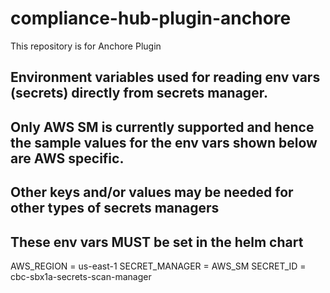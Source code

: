 # compliance-hub-plugin-anchore
This repository is for Anchore Plugin

## Environment variables used for reading env vars (secrets) directly from secrets manager.
## Only AWS SM is currently supported and hence the sample values for the env vars shown below are AWS specific.
## Other keys and/or values may be needed for other types of secrets managers
## These env vars MUST be set in the helm chart
AWS_REGION = us-east-1
SECRET_MANAGER = AWS_SM
SECRET_ID = cbc-sbx1a-secrets-scan-manager